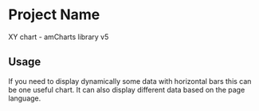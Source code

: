 # Project Name

XY chart - amCharts library v5

## Usage

If you need to display dynamically some data with horizontal bars this can be one useful chart. It can also display different data based on the page language.

